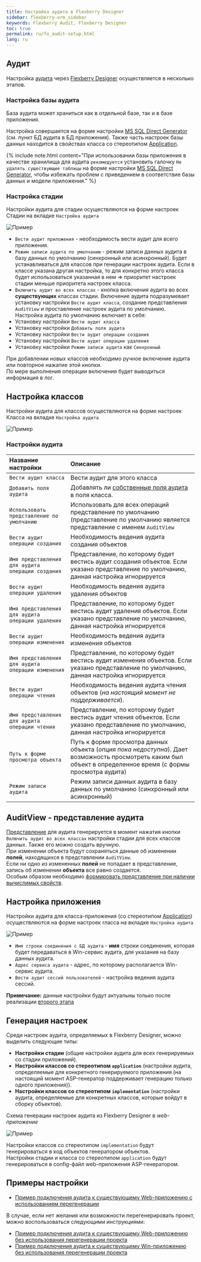 ```yaml
---
title: Настройка аудита в Flexberry Designer
sidebar: flexberry-orm_sidebar
keywords: Flexberry Audit, Flexberry Designer
toc: true
permalink: ru/fo_audit-setup.html
lang: ru
---
```


## Аудит

Настройка [аудита](fa_audit-web.html) через [Flexberry Designer](fd_flexberry-designer.html) осуществляется в несколько этапов.

### Настройка базы аудита

База аудита может храниться как в отдельной базе, так и в базе приложения.

Настройка совершается на форме настройки [MS SQL Direct Generator](fd_configure-ms-sql-generator.html) (см. пункт БД аудита в БД приложения). Также часть настроек базы данных находится в свойствах класса со стереотипом [Application](fd_application.html).

{% include note.html content="При использовании базы приложения в качестве хранилища для аудита `рекомедуется` установить галочку `Не удалять существующие таблицы` на форме настройки [MS SQL Direct Generator](fd_configure-ms-sql-generator.html), чтобы избежать проблем с приведением в соответствие базы данных и модели приложения." %}

### Настройка стадии

Настройки аудита для стадии осуществляются на форме настроек Стадии на вкладке `Настройка аудита`

![Пример](/images/pages/products/flexberry-orm/audit/audit-settings-stady.png)

* `Вести аудит приложения` - необходимость вести аудит для всего приложения.
* `Режим записи аудита по умолчанию` - режим записи данных аудита в базу данных по умолчанию (синхронный или асинхронный). Будет устанавливаться для классов при генерации настроек аудита. Если в классе указана другая настройка, то для конкретно этого класса будет использоваться указанная в нем => приоритет настроек стадии меньше приоритета настроек класса.
* `Включить аудит во всех классах` - кнопка включения аудита во всех **существующих** классах стадии. Включение аудита подразумевает установку настройки `Вести аудит класса`, создание представления `AuditView` и проставление настроек аудита по умолчанию.  
Настройка аудита по умолчанию включает в себя:
* Установку настройки `Вести аудит класса`
* Установку настройки `Добавить поля аудита`
* Установку настройки `Вести аудит операции создания`
* Установку настройки `Вести аудит операции удаления`
* Установку настройки `Режим записи аудита` как `Синхронный`

При добавлении новых классов необходимо ручное включение аудита или повторное нажатие этой кнопки.  
По мере выполнения операции включения будет выводиться информация в лог.

## Настройка классов

Настройки аудита для классов осуществляются на форме настроек Класса на вкладке `Настройка аудита`

![Пример](/images/pages/products/flexberry-orm/audit/audit-settings-class.png)

### Настройки аудита

Название настройки | Описание
:------------------|:--------
`Вести аудит класса` | Вести аудит для этого класса
`Добавить поля аудита` | Добавлять ли [собственные поля аудита](efs_flexberry-audit-object-fields.html) в поля класса.
`Использовать представление по умолчанию` | Использовать для всех операций представление по умолчанию (представление по умолчанию является представление с именем `AuditView`
`Вести аудит операции создания` | Необходимость ведения аудита создания объектов
`Имя представления для аудита операции создания` | Представление, по которому будет вестись аудит создания объектов. Если указано представление по умолчанию, данная настройка игнорируется
`Вести аудит операции удаления` | Необходимость ведения аудита удаления объектов
`Имя представления для аудита операции удаления` | Представление, по которому будет вестись аудит удаления объектов. Если указано представление по умолчанию, данная настройка игнорируется
`Вести аудит операции изменения` | Необходимость ведения аудита изменения объектов
`Имя представления для аудита операции изменения` | Представление, по которому будет вестись аудит изменения объектов. Если указано представление по умолчанию, данная настройка игнорируется
`Вести аудит операции чтения` | Необходимость ведения аудита чтения объектов (*на настоящий момент не поддерживается*).
`Имя представления для аудита операции чтения` | Представление, по которому будет вестись аудит чтения объектов. Если указано представление по умолчанию, данная настройка игнорируется
`Путь к форме просмотра объекта` | Путь к форме просмотра данных объекта (*опция пока недоступна*). Дает возможность просмотреть каким был объект в определенное время (с формы просмотра аудита)
`Режим записи аудита` | Режим записи данных аудита в базу данных по умолчанию (синхронный или асинхронный)

## AuditView - представление аудита

[Представление](fd_view-definition.html) для аудита генерируется в момент нажатия кнопки `Включить аудит во всех классах` настройки стадии для всех классов данных. Также его можно создать вручную.  
При изменении объекта будут сохраняться данные об изменении **полей**, находящихся в представлении `AuditView`.  
Если ни одно из измененных **полей** не попадает в представление, запись об изменении **объекта** все равно создается.  
Особым образом необходимо [формировать представление при наличии вычислимых свойств](efs_not-stored-properties-and-audit.html).

## Настройка приложения

Настройки аудита для класса-приложения (со стереотипом [Application](fd_application.html)) осуществляются на форме настроек rласса на вкладке `Настройка аудита`

![Пример](/images/pages/products/flexberry-orm/audit/audit-app-settings.png)

* `Имя строки соединения с БД аудита` - **имя** строки соединения, которая будет передаваться в Win-сервис аудита, для указания на базу данных аудита.  
* `Адрес сервиса аудита` - адрес, по которому располагается Win-сервис аудита.  
* `Вести аудит сессий пользователей` - настройка ведения аудита сессий.  

**Примечание:** данные настройки будут актуальны только после реализации [второго этапа](devprocess_audit-stages.html)

## Генерация настроек

Среди настроек аудита, определяемых в Flexberry Designer, можно выделить следующие типы:

* **Настройки стадии** (общие настройки аудита для всех генерируемых со стадии приложений).
* **Настройки классов со стереотипом `application`** (настройки аудита, определяемые для конкретного генерируемого приложения (на настоящий момент ASP-генератор поддерживает генерацию только одного приложения)).
* **Настройки классов со стереотипом `implementation`** (настройки аудита, определяемые для конкретных классов, которые войдут в сборку объектов).

Схема генерации настроек аудита из Flexberry Designer в *web-приложение*

![Пример](/images/pages/products/flexberry-orm/audit/audit-setting-generate.png)

Настройки классов со стереотипом `implementation` будут генерироваться в код объектов генератором объектов.  
Настройки стадии и класса со стереотипом `application` будут генерироваться в config-файл web-приложения ASP-генератором.

## Примеры настройки

* [Пример подключения аудита к существующему Web-приложению с использованием перегенерации](fa_audit-web-example.html)

В случае, если нет желания или возможности перегенерировать проект, можно воспользоваться следующими инструкциями:

* [Пример подключения аудита к существующему Web-приложению без использования перегенерации проекта](fa_audit-web-example-manual.html)
* [Пример подключения аудита к существующему Win-приложению без использования перегенерации проекта](efs_audit-win-example-manual.html)
